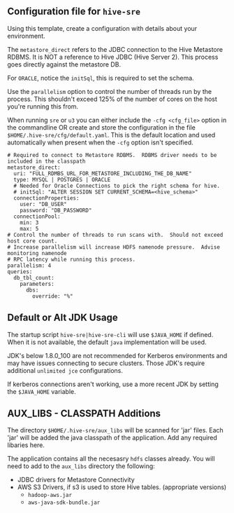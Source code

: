 ## Configuration file for `hive-sre`

Using this template, create a configuration with details about your environment.

The `metastore_direct` refers to the JDBC connection to the Hive Metastore RDBMS.  It is NOT a reference to Hive JDBC (Hive Server 2). This process goes directly against the metastore DB.

For `ORACLE`, notice the `initSql`, this is required to set the schema.

Use the `parallelism` option to control the number of threads run by the process.  This shouldn't exceed 125% of the number of cores on the host you're running this from.

When running `sre` or `u3` you can either include the `-cfg <cfg_file>` option in the commandline OR create and store the configuration in the file `$HOME/.hive-sre/cfg/default.yaml`.  This is the default location and used automatically when present when the  `-cfg` option isn't specified.

```
# Required to connect to Metastore RDBMS.  RDBMS driver needs to be included in the classpath
metastore_direct:
  uri: "FULL_RDMBS_URL_FOR_METASTORE_INCLUDING_THE_DB_NAME"
  type: MYSQL | POSTGRES | ORACLE
  # Needed for Oracle Connections to pick the right schema for hive.
  # initSql: "ALTER SESSION SET CURRENT_SCHEMA=<hive_schema>"
  connectionProperties:
    user: "DB_USER"
    password: "DB_PASSWORD"
  connectionPool:
    min: 3
    max: 5
# Control the number of threads to run scans with.  Should not exceed host core count.
# Increase parallelism will increase HDFS namenode pressure.  Advise monitoring namenode
# RPC latency while running this process.
parallelism: 4
queries:
  db_tbl_count:
    parameters:
      dbs:
        override: "%"
```

## Default or Alt JDK Usage

The startup script `hive-sre|hive-sre-cli` will use `$JAVA_HOME` if defined.  When it is not available, the default `java` implementation will be used.

JDK's below 1.8.0_100 are not recommended for Kerberos environments and may have issues connecting to secure clusters.  Those JDK's require additional `unlimited jce` configurations.

If kerberos connections aren't working, use a more recent JDK by setting the `$JAVA_HOME` variable.
    
## AUX_LIBS - CLASSPATH Additions

The directory `$HOME/.hive-sre/aux_libs` will be scanned for 'jar' files. Each 'jar' will be added the java classpath of the application.  Add any required libaries here.

The application contains all the necesasry `hdfs` classes already.  You will need to add to the `aux_libs` directory the following:
- JDBC drivers for Metastore Connectivity
- AWS S3 Drivers, if s3 is used to store Hive tables. (appropriate versions)
    - `hadoop-aws.jar`
    - `aws-java-sdk-bundle.jar`
    
